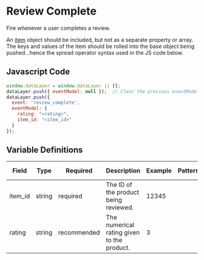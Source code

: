 # Review Complete

Fire whenever a user completes a review. 

An [item](/schemas/item) object should be included, but not as a separate property or array. The keys and values of the item should be rolled into the base object being pushed...hence the spread operator syntax used in the JS code below.

## Javascript Code

```js
window.dataLayer = window.dataLayer || [];
dataLayer.push({ eventModel: null });  // Clear the previous eventModel object.
dataLayer.push({
  event: 'review_complete',
  eventModel: {
    rating: "<rating>",
    item_id: "<item_id>"
  }
});
```

## Variable Definitions

|Field|Type|Required|Description|Example|Pattern|Min Length|Max Length|Minimum|Maximum|Multiple Of|
| --- | --- | --- | --- | --- | --- | --- | --- | --- | --- | --- |
|item_id|string|required|The ID of the product being reviewed.|12345|
|rating|string|recommended|The numerical rating given to the product.|3|
